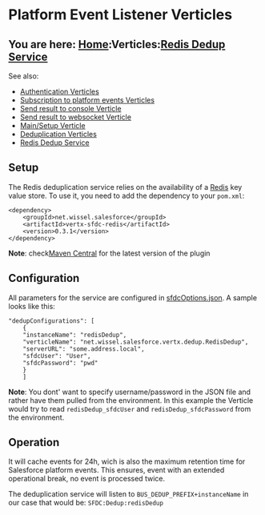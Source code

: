 # Platform Event Listener Verticles

## You are here: [Home](/index.md):Verticles:[Redis Dedup Service](redis.md)

See also:

- [Authentication Verticles](auth.md)
- [Subscription to platform events Verticles](platform.md)
- [Send result to console Verticle](console.md)
- [Send result to websocket Verticle](websocket.md)
- [Main/Setup Verticle](main.md)
- [Deduplication Verticles](dedup.md)
- [Redis Dedup Service](redis.md)

## Setup

The Redis deduplication service relies on the availability of a [Redis](https://redis.io/) key value store.
To use it, you need to add the dependency to your `pom.xml`:

```
<dependency>
	<groupId>net.wissel.salesforce</groupId>
	<artifactId>vertx-sfdc-redis</artifactId>
	<version>0.3.1</version>
</dependency>
```

**Note**: check[Maven Central](https://search.maven.org/#search%7Cga%7C1%7Cg%3A%22net.wissel.salesforce%22) for the latest version of the plugin

## Configuration

All parameters for the service are configured in [sfdcOptions.json](/configure.md). A sample looks like this:

```
"dedupConfigurations": [
    {
    "instanceName": "redisDedup",
    "verticleName": "net.wissel.salesforce.vertx.dedup.RedisDedup",
    "serverURL": "some.address.local",
    "sfdcUser": "User",
    "sfdcPassword": "pwd"
    }
    ]
```

**Note**: You dont' want to specify username/password in the JSON file and rather have them pulled from the environment.
In this example the Verticle would try to read `redisDedup_sfdcUser` and `redisDedup_sfdcPassword` from the environment. 


## Operation
It will cache events for 24h, wich is also the maximum retention time for Salesforce platform events.
This ensures, event with an extended operational break, no event is processed twice.

The deduplication service will listen to `BUS_DEDUP_PREFIX+instanceName` in our case that would be:
`SFDC:Dedup:redisDedup`